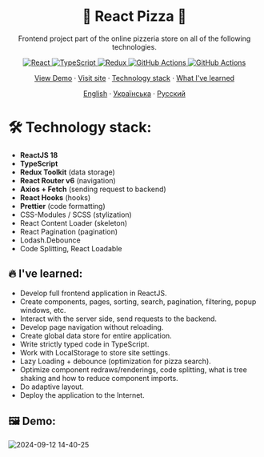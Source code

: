 <h1 align="center">🍕 React Pizza 🍕</h1>
<p align="center">Frontend project part of the online pizzeria store on all of the following technologies.</p>
<p align="center">
    <a href="https://react.dev/">
      <img alt="React" src="https://img.shields.io/badge/React-18.3.1-blue?style=plastic&logo=react&color=blue" />
    </a>
    <a href="https://www.typescriptlang.org/">
      <img alt="TypeScript" src="https://img.shields.io/badge/TypeScript-5.5.4-blue?style=plastic&logo=typescript&color=blue" />
    </a>
    <a href="https://redux-toolkit.js.org/">
      <img alt="Redux" src="https://img.shields.io/badge/Redux--Toolkit-2.2.7-blue?style=plastic&logo=redux&logoColor=%2301BEB7&color=%2301BEB7" />
    </a>
    <a href="https://github.com/leagermaxl/react-pizza/actions">
      <img alt="GitHub Actions" src="https://img.shields.io/badge/GitHub_Actions-passing-blue?style=plastic&logo=github&color=gre" />
    </a>
    <a href="https://wakapi.dev/summary?interval=any&project=react-pizza">
      <img alt="GitHub Actions" src="https://img.shields.io/endpoint?url=https%3A%2F%2Fwakapi.dev%2Fapi%2Fcompat%2Fshields%2Fv1%2Feagermax%2Finterval%3Aany%2Fproject%3Areact-pizza&style=plastic&logo=wakatime&label=wakapi.dev" />
    </a>
  </p>
  <p>
    <p align="center">
    <a href="#️-demo">View Demo</a>
    ·
    <a href="https://leagermaxl.github.io/react-pizza/">Visit site</a>
    ·
    <a href="#-technology-stack">Technology stack</a>
    ·
    <a href="#-ive-learned">What I've learned</a>
  </p>
  <p align="center">
    <a href="/README.md">English</a>
    ·
    <a href="/docs/README_ua.md">Українська</a>
    ·
    <a href="/docs/README_ru.md">Русский</a>
  </p>

# 🛠 Technology stack:

- **ReactJS 18**
- **TypeScript**
- **Redux Toolkit** (data storage)
- **React Router v6** (navigation)
- **Axios + Fetch** (sending request to backend)
- **React Hooks** (hooks)
- **Prettier** (code formatting)
- CSS-Modules / SCSS (stylization)
- React Content Loader (skeleton)
- React Pagination (pagination)
- Lodash.Debounce
- Code Splitting, React Loadable

## 🔥 I've learned:

- Develop full frontend application in ReactJS.
- Create components, pages, sorting, search, pagination, filtering, popup windows, etc.
- Interact with the server side, send requests to the backend.
- Develop page navigation without reloading.
- Create global data store for entire application.
- Write strictly typed code in TypeScript.
- Work with LocalStorage to store site settings.
- Lazy Loading + debounce (optimization for pizza search).
- Optimize component redraws/renderings, code splitting, what is tree shaking and how to reduce component imports.
- Do adaptive layout.
- Deploy the application to the Internet.

## 🖼️ Demo:

![2024-09-12 14-40-25](https://github.com/user-attachments/assets/05756060-f73f-40ac-aef1-19b2d3ff2415)
